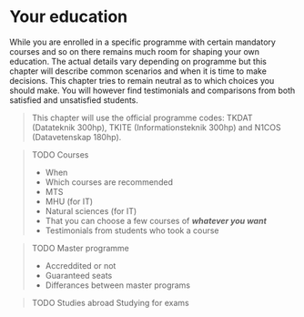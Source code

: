 # Your education

While you are enrolled in a specific programme with certain mandatory courses and so on there remains much room for shaping your own education. The actual details vary depending on programme but this chapter will describe common scenarios and when it is time to make decisions. This chapter tries to remain neutral as to which choices you should make. You will however find testimonials and comparisons from both satisfied and unsatisfied students.

> This chapter will use the official programme codes: TKDAT (Datateknik 300hp), TKITE (Informationsteknik 300hp) and N1COS (Datavetenskap 180hp).

> TODO Courses
>
> - When
> - Which courses are recommended
> - MTS
> - MHU (for IT)
> - Natural sciences (for IT)
> - That you can choose a few courses of **_whatever you want_**
> - Testimonials from students who took a course

> TODO Master programme
>
> - Accreddited or not
> - Guaranteed seats
> - Differances between master programs

> TODO Studies abroad
> Studying for exams
